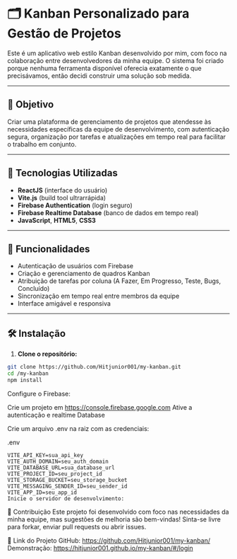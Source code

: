 # 🗂️ Kanban Personalizado para Gestão de Projetos

Este é um aplicativo web estilo Kanban desenvolvido por mim, com foco na colaboração entre desenvolvedores da minha equipe. O sistema foi criado porque nenhuma ferramenta disponível oferecia exatamente o que precisávamos, então decidi construir uma solução sob medida.

---

## 🎯 Objetivo

Criar uma plataforma de gerenciamento de projetos que atendesse às necessidades específicas da equipe de desenvolvimento, com autenticação segura, organização por tarefas e atualizações em tempo real para facilitar o trabalho em conjunto.

---

## 🚀 Tecnologias Utilizadas

- **ReactJS** (interface do usuário)
- **Vite.js** (build tool ultrarrápida)
- **Firebase Authentication** (login seguro)
- **Firebase Realtime Database** (banco de dados em tempo real)
- **JavaScript**, **HTML5**, **CSS3**

---

## 🧩 Funcionalidades

- Autenticação de usuários com Firebase
- Criação e gerenciamento de quadros Kanban
- Atribuição de tarefas por coluna (A Fazer, Em Progresso, Teste, Bugs, Concluído)
- Sincronização em tempo real entre membros da equipe
- Interface amigável e responsiva

---

## 🛠️ Instalação

1. **Clone o repositório:**

```bash
git clone https://github.com/Hitjunior001/my-kanban.git
cd /my-kanban
npm install
```
Configure o Firebase:

Crie um projeto em https://console.firebase.google.com
Ative a autenticação e realtime Database

Crie um arquivo .env na raiz com as credenciais:

.env
```
VITE_API_KEY=sua_api_key
VITE_AUTH_DOMAIN=seu_auth_domain
VITE_DATABASE_URL=sua_database_url
VITE_PROJECT_ID=seu_project_id
VITE_STORAGE_BUCKET=seu_storage_bucket
VITE_MESSAGING_SENDER_ID=seu_sender_id
VITE_APP_ID=seu_app_id
Inicie o servidor de desenvolvimento:
```


🤝 Contribuição
Este projeto foi desenvolvido com foco nas necessidades da minha equipe, mas sugestões de melhoria são bem-vindas!
Sinta-se livre para forkar, enviar pull requests ou abrir issues.


📌 Link do Projeto
GitHub: https://github.com/Hitjunior001/my-kanban/
Demonstração: https://hitjunior001.github.io/my-kanban/#/login
